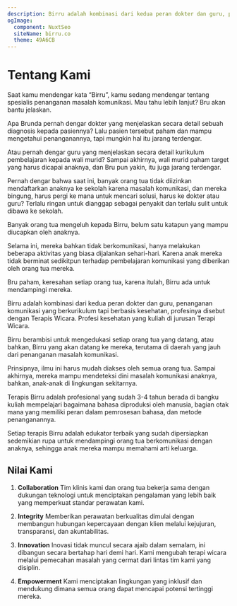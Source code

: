 ```yaml
---
description: Birru adalah kombinasi dari kedua peran dokter dan guru, penanganan komunikasi berkurikulum berbasis kesehatan, profesinya disebut Terapis Wicara. Profesi kesehatan yang kuliah di jurusan Terapi Wicara.
ogImage:
  component: NuxtSeo
  siteName: birru.co
  theme: 49A6CB
---
```


# Tentang Kami

Saat kamu mendengar kata “Birru”, kamu sedang mendengar tentang spesialis penanganan masalah komunikasi.
Mau tahu lebih lanjut? Bru akan bantu jelaskan.

Apa Brunda pernah dengar dokter yang menjelaskan secara detail sebuah diagnosis  kepada pasiennya?
Lalu pasien tersebut paham dan mampu mengetahui penanganannya, tapi mungkin hal itu jarang terdengar.

Atau pernah dengar guru yang menjelaskan secara detail kurikulum pembelajaran kepada wali murid?
Sampai akhirnya, wali murid paham target yang harus dicapai anaknya, dan Bru pun yakin, itu juga jarang terdengar.

Pernah dengar bahwa saat ini, banyak orang tua tidak diizinkan mendaftarkan anaknya ke sekolah karena masalah komunikasi, dan mereka bingung, harus pergi ke mana untuk mencari solusi, harus ke dokter atau guru? Terlalu ringan untuk dianggap sebagai penyakit dan terlalu sulit untuk dibawa ke sekolah.

Banyak orang tua mengeluh kepada Birru, belum satu katapun yang mampu diucapkan oleh anaknya.

Selama ini, mereka bahkan tidak berkomunikasi, hanya melakukan beberapa aktivitas yang biasa dijalankan sehari-hari.
Karena anak mereka tidak berminat sedikitpun terhadap pembelajaran komunikasi yang diberikan oleh orang tua mereka.

Bru paham, keresahan setiap orang tua, karena itulah, Birru ada untuk mendampingi mereka.

Birru adalah kombinasi dari kedua peran dokter dan guru, penanganan komunikasi yang berkurikulum tapi berbasis kesehatan, profesinya disebut dengan Terapis Wicara. Profesi kesehatan yang kuliah di jurusan Terapi Wicara.

Birru berambisi untuk mengedukasi setiap orang tua yang datang, atau bahkan, Birru yang akan datang ke mereka, terutama di daerah yang jauh dari penanganan masalah komunikasi.

Prinsipnya, ilmu ini harus mudah diakses oleh semua orang tua. Sampai akhirnya, mereka mampu mendeteksi dini masalah komunikasi anaknya, bahkan, anak-anak di lingkungan sekitarnya.

Terapis Birru adalah profesional yang sudah 3-4 tahun berada di bangku kuliah mempelajari bagaimana bahasa diproduksi oleh manusia, bagian otak mana yang memiliki peran dalam pemrosesan bahasa, dan metode penanganannya.

Setiap terapis Birru adalah edukator terbaik yang sudah dipersiapkan sedemikian rupa untuk mendampingi orang tua berkomunikasi dengan anaknya, sehingga anak mereka mampu memahami arti keluarga.

## Nilai Kami

1. **Collaboration**
Tim klinis kami dan orang tua bekerja sama dengan dukungan teknologi untuk menciptakan pengalaman yang lebih baik yang memperkuat standar perawatan kami.

2. **Integrity**
Memberikan perawatan berkualitas dimulai dengan membangun hubungan kepercayaan dengan klien melalui kejujuran, transparansi, dan akuntabilitas.

3. **Innovation**
Inovasi tidak muncul secara ajaib dalam semalam, ini dibangun secara bertahap hari demi hari. Kami mengubah terapi wicara melalui pemecahan masalah yang cermat dari lintas tim kami yang disiplin.

4. **Empowerment**
Kami menciptakan lingkungan yang inklusif dan mendukung dimana semua orang dapat mencapai potensi tertinggi mereka.

